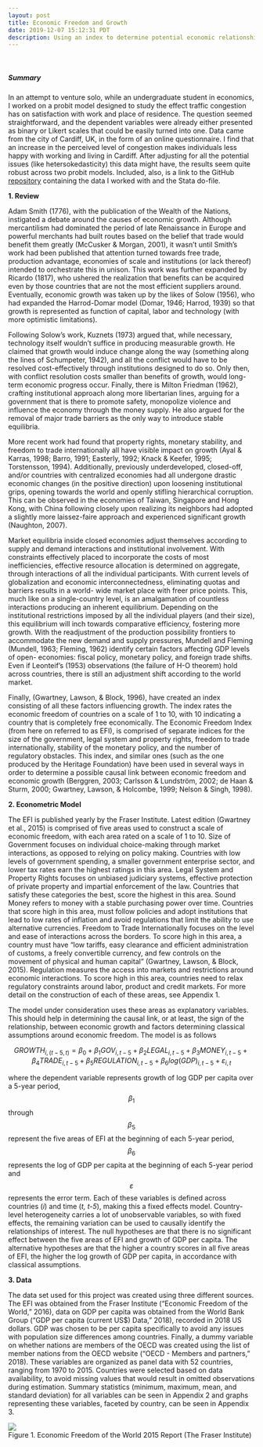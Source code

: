 ```yaml
---
layout: post
title: Economic Freedom and Growth
date: 2019-12-07 15:12:31 PDT
description: Using an index to determine potential economic relationships (with code in EViews).
---
```


<br> 

##### **Summary**

In an attempt to venture solo, while an undergraduate student in economics, I worked on a probit model designed to study the effect traffic congestion has on satisfaction with work and place of residence. The question seemed straightforward, and the dependent variables were already either presented as binary or Likert scales that could be easily turned into one. Data came from the city of Cardiff, UK, in the form of an online questionnaire. I find that an increase in the perceived level of congestion makes individuals less happy with working and living in Cardiff. After adjusting for all the potential issues (like hetersokedasticity) this data might have, the results seem quite robust across two probit models. Included, also, is a link to the GitHub [repository](https://github.com/antoniojurlina/econometrics) containing the data I worked with and the Stata do-file.

**1. Review**

Adam Smith (1776), with the publication of the Wealth of the Nations, instigated a debate around the causes of economic growth. Although mercantilism had dominated the period of late Renaissance in Europe and powerful merchants had built routes based on the belief that trade would benefit them greatly (McCusker & Morgan, 2001), it wasn’t until Smith’s work had been published that attention turned towards free trade, production advantage, economies of scale and institutions (or lack thereof) intended to orchestrate this in unison. This work was further expanded by Ricardo (1817), who ushered the realization that benefits can be acquired even by those countries that are not the most efficient suppliers around. Eventually, economic growth was taken up by the likes of Solow (1956), who had expanded the Harrod-Domar model (Domar, 1946; Harrod, 1939) so that growth is represented as function of capital, labor and technology (with more optimistic limitations).

Following Solow’s work, Kuznets (1973) argued that, while necessary, technology itself wouldn’t suffice in producing measurable growth. He claimed that growth would induce change along the way (something along the lines of Schumpeter, 1942), and all the conflict would have to be resolved cost-effectively through institutions designed to do so. Only then, with conflict resolution costs smaller than benefits of growth, would long-term economic progress occur. Finally, there is Milton Friedman (1962), crafting institutional approach along more libertarian lines, arguing for a government that is there to promote safety, monopolize violence and influence the economy through the money supply. He also argued for the removal of major trade barriers as the only way to introduce stable equilibria.

More recent work had found that property rights, monetary stability, and freedom to trade internationally all have visible impact on growth (Ayal & Karras, 1998; Barro, 1991; Easterly, 1992; Knack & Keefer, 1995; Torstensson, 1994). Additionally, previously underdeveloped, closed-off, and/or countries with centralized economies had all undergone drastic economic changes (in the positive direction) upon loosening institutional grips, opening towards the world and openly stifling hierarchical corruption. This can be observed in the economies of Taiwan, Singapore and Hong Kong, with China following closely upon realizing its neighbors had adopted a slightly more laissez-faire approach and experienced significant growth (Naughton, 2007).

Market equilibria inside closed economies adjust themselves according to supply and demand interactions and institutional involvement. With constraints effectively placed to incorporate the costs of most inefficiencies, effective resource allocation is determined on aggregate, through interactions of all the individual participants. With current levels of globalization and economic interconnectedness, eliminating quotas and barriers results in a world- wide market place with freer price points. This, much like on a single-country level, is an amalgamation of countless interactions producing an inherent equilibrium. Depending on the institutional restrictions imposed by all the individual players (and their size), this equilibrium will inch towards comparative efficiency, fostering more growth. With the readjustment of the production possibility frontiers to accommodate the new demand and supply pressures, Mundell and Fleming (Mundell, 1963; Fleming, 1962) identify certain factors affecting GDP levels of open- economies: fiscal policy, monetary policy, and foreign trade shifts. Even if Leonteif’s (1953) observations (the failure of H-O theorem) hold across countries, there is still an adjustment shift according to the world market.

Finally, (Gwartney, Lawson, & Block, 1996), have created an index consisting of all these factors influencing growth. The index rates the economic freedom of countries on a scale of 1 to 10, with 10 indicating a country that is completely free economically. The Economic Freedom Index (from here on referred to as EFI), is comprised of separate indices for the size of the government, legal system and property rights, freedom to trade internationally, stability of the monetary policy, and the number of regulatory obstacles. This index, and similar ones (such as the one produced by the Heritage Foundation) have been used in several ways in order to determine a possible causal link between economic freedom and economic growth (Berggren, 2003; Carlsson & Lundström, 2002; de Haan & Sturm, 2000; Gwartney, Lawson, & Holcombe, 1999; Nelson & Singh, 1998).

**2. Econometric Model**

The EFI is published yearly by the Fraser Institute. Latest edition (Gwartney et al., 2015) is comprised of five areas used to construct a scale of economic freedom, with each area rated on a scale of 1 to 10. Size of Government focuses on individual choice-making through market interactions, as opposed to relying on policy making. Countries with low levels of government
spending, a smaller government enterprise sector, and lower tax rates earn the highest ratings in this area. Legal System and Property Rights focuses on unbiased judiciary systems, effective protection of private property and impartial enforcement of the law. Countries that satisfy these categories the best, score the highest in this area. Sound Money refers to money with a stable purchasing power over time. Countries that score high in this area, must follow policies and adopt institutions that lead to low rates of inflation and avoid regulations that limit the ability to use alternative currencies. Freedom to Trade Internationally focuses on the level and ease of interactions across the borders. To score high in this area, a country must have “low tariffs, easy clearance and efficient administration of customs, a freely convertible currency, and few controls on the movement of physical and human capital” (Gwartney, Lawson, & Block, 2015). Regulation measures the access into markets and restrictions around economic interactions. To score high in this area, countries need to relax regulatory constraints around labor, product and credit markets. For more detail on the construction of each of these areas, see Appendix 1.

The model under consideration uses these areas as explanatory variables. This should help in determining the causal link, or at least, the sign of the relationship, between economic growth and factors determining classical assumptions around economic freedom. The model is as follows

$$GROWTH_{i,(t-5,t)} = \beta_0 + \beta_1GOV_{i,t-5} + \beta_2LEGAL_{i,t-5} + \beta_3MONEY_{i,t-5} + \beta_4TRADE_{i,t-5} + \beta_5REGULATION_{i,t-5} + \beta_6log(GDP)_{i,t-5} + \varepsilon_{i,t}$$

where the dependent variable represents growth of log GDP per capita over a 5-year period, $$\beta_1$$ through $$\beta_5$$ represent the five areas of EFI at the beginning of each 5-year period, $$\beta_6$$ represents the log of GDP per capita at the beginning of each 5-year period and $$\varepsilon$$ represents the error term. Each of these variables is defined across countries (*i*) and time (*t, t-5*), making this a fixed effects model. Country-level heterogeneity carries a lot of unobservable variables, so with fixed effects, the remaining variation can be used to causally identify the relationships of interest. The null hypotheses are that there is no significant effect between the five areas of EFI and growth of GDP per capita. The alternative hypotheses are that the higher a country scores in all five areas of EFI, the higher the log growth of GDP per capita, in accordance with classical assumptions.

**3. Data**

The data set used for this project was created using three different sources. The EFI was obtained from the Fraser Institute (“Economic Freedom of the World,” 2016), data on GDP per capita was obtained from the World Bank Group (“GDP per capita (current US$) Data,” 2018), recorded in 2018 US dollars. GDP was chosen to be per capita specifically to avoid any issues with population size differences among countries. Finally, a dummy variable on whether nations are members of the OECD was created using the list of member nations from the OECD website (“OECD - Members and partners,” 2018). These variables are organized as panel data with 52 countries, ranging from 1970 to 2015. Countries were selected based on data availability, to avoid missing values that would result in omitted observations during estimation. Summary statistics (minimum, maximum, mean, and standard deviation) for all variables can be seen in Appendix 2 and graphs representing these variables, faceted by country, can be seen in Appendix 3.


<div class="row mt-3">
    <div class="col-sm mt-3 mt-md-0">
        <img class="img-fluid rounded z-depth-1" src="{{ site.baseurl }}/images/economic-freedom.jpeg" data-zoomable>
    </div>
<div class="caption">
    Figure 1. Economic Freedom of the World 2015 Report (The Fraser Institute)
</div>